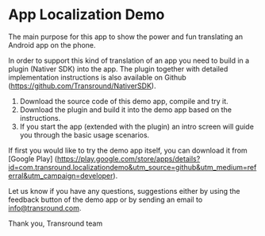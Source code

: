 App Localization Demo
===========
The main purpose for this app to show the power and fun translating an Android app on the phone.

In order to support this kind of translation of an app you need to build in a plugin (Nativer SDK) into the app.
The plugin together with detailed implementation instructions is also available on Github (https://github.com/Transround/NativerSDK).

1. Download the source code of this demo app, compile and try it.
2. Download the plugin and build it into the demo app based on the instructions.
3. If you start the app (extended with the plugin) an intro screen will guide you through the basic usage scenarios.

If first you would like to try the demo app itself, you can download it from [Google Play] (https://play.google.com/store/apps/details?id=com.transround.localizationdemo&utm_source=github&utm_medium=referral&utm_campaign=developer).

Let us know if you have any questions, suggestions either by using the feedback button of the demo app or by sending an email to info@transround.com.

Thank you,
Transround team
